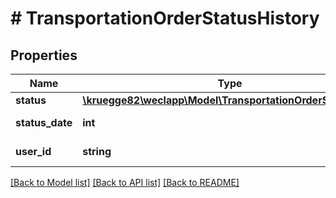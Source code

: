# # TransportationOrderStatusHistory

## Properties

Name | Type | Description | Notes
------------ | ------------- | ------------- | -------------
**status** | [**\kruegge82\weclapp\Model\TransportationOrderStatusType**](TransportationOrderStatusType.md) |  | [optional]
**status_date** | **int** |  | [optional] [readonly]
**user_id** | **string** |  | [optional] [readonly]

[[Back to Model list]](../../README.md#models) [[Back to API list]](../../README.md#endpoints) [[Back to README]](../../README.md)
